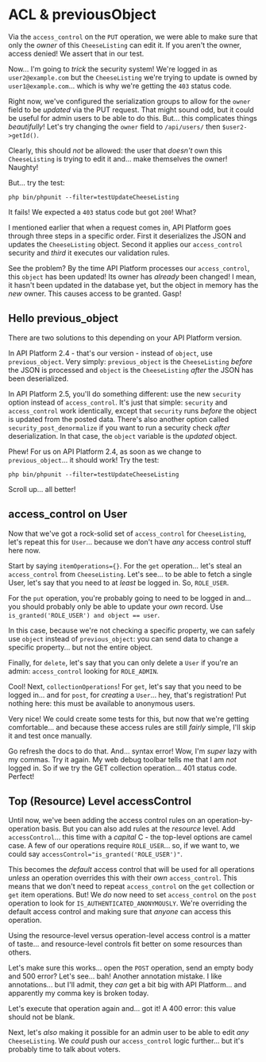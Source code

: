 # ACL & previousObject

Via the `access_control` on the `PUT` operation, we were able to make sure that
only the *owner* of this `CheeseListing` can edit it. If you aren't the owner,
access denied! We assert that in our test.

Now... I'm going to *trick* the security system! We're logged in as
`user2@example.com` but the `CheeseListing` we're trying to update is owned by
`user1@example.com`... which is why we're getting the `403` status code.

Right now, we've configured the serialization groups to allow for the `owner`
field to be *updated* via the PUT request. That might sound odd, but it could
be useful for admin users to be able to do this. But... this complicates things
*beautifully*! Let's try changing the `owner` field to `/api/users/` then
`$user2->getId()`.

Clearly, this should *not* be allowed: the user that *doesn't* own this `CheeseListing`
is trying to edit it and... make themselves the owner! Naughty!

But... try the test:

```terminal-silent
php bin/phpunit --filter=testUpdateCheeseListing
```

It fails! We expected a `403` status code but got `200`! What?

I mentioned earlier that when a request comes in, API Platform goes through
three steps in a specific order. First it deserializes the JSON and updates the
`CheeseListing` object. Second it applies our `access_control` security and *third*
it executes our validation rules.

See the problem? By the time API Platform processes our `access_control`, this
`object` has been updated! Its owner has *already* been changed! I mean, it hasn't
been updated in the database yet, but the object in memory has the *new* owner.
This causes access to be granted. Gasp!

## Hello previous_object

There are two solutions to this depending on your API Platform version.

In API Platform 2.4 - that's our version - instead of `object`, use `previous_object`.
Very simply: `previous_object` is the `CheeseListing` *before* the JSON is
processed and `object` is the `CheeseListing` *after* the JSON has been deserialized.

In API Platform 2.5, you'll do something different: use the new `security` option
instead of `access_control`. It's just that simple: `security` and `access_control`
work identically, except that `security` runs *before* the object is updated from
the posted data. There's also another option called `security_post_denormalize`
if you want to run a security check *after* deserialization. In that case, the
`object` variable is the *updated* object.

Phew! For us on API Platform 2.4, as soon as we change to `previous_object`...
it should work! Try the test:

```terminal-silent
php bin/phpunit --filter=testUpdateCheeseListing
```

Scroll up... all better!

## access_control on User

Now that we've got a rock-solid set of `access_control` for `CheeseListing`, let's
repeat this for `User`... because we don't have *any* access control stuff here now.

Start by saying `itemOperations={}`. For the `get` operation... let's steal an
`access_control` from `CheeseListing`. Let's see... to be able to fetch a single
User, let's say that you need to at *least* be logged in. So, `ROLE_USER`.

For the `put` operation, you're probably going to need to be logged in and...
you should probably only be able to update your *own* record. Use
`is_granted('ROLE_USER') and object == user`.

In this case, because we're not checking a specific property, we can safely
use `object` instead of `previous_object`: you can send data to change a specific
property... but not the entire object.

Finally, for `delete`, let's say that you can only delete a `User` if you're an
admin: `access_control` looking for `ROLE_ADMIN`.

Cool! Next, `collectionOperations`! For `get`, let's say that you need to be
logged in... and for `post`, for *creating* a `User`... hey, that's registration!
Put nothing here: this must be available to anonymous users.

Very nice! We could create some tests for this, but now that we're getting
comfortable... and because these access rules are still *fairly* simple, I'll
skip it and test once manually.

Go refresh the docs to do that. And... syntax error! Wow, I'm *super* lazy with
my commas. Try it again. My web debug toolbar tells me that I am *not* logged in.
So if we try the GET collection operation... 401 status code. Perfect!

## Top (Resource) Level accessControl

Until now, we've been adding the access control rules on an operation-by-operation
basis. But you can also add rules at the *resource* level. Add `accessControl`...
this time with a *capital* C - the top-level options are camel case. A few of
our operations require `ROLE_USER`... so, if we want to, we could say
`accessControl="is_granted('ROLE_USER')"`.

This becomes the *default* access control that will be used for all operations
*unless* an operation overrides this with their *own* `access_control`. This
means that we don't need to repeat `access_control` on the `get` collection or
`get` item operations. But! We *do* now need to set `access_control` on the `post`
operation to look for `IS_AUTHENTICATED_ANONYMOUSLY`. We're overriding the
default access control and making sure that *anyone* can access this operation.

Using the resource-level versus operation-level access control is a matter of
taste... and resource-level controls fit better on some resources than others.

Let's make sure this works... open the `POST` operation, send an empty body and
500 error? Let's see... bah! Another annotation mistake. I like annotations... but
I'll admit, they *can* get a bit big with API Platform... and apparently my comma
key is broken today.

Let's execute that operation again and... got it! A 400 error: this value should
not be blank.

Next, let's *also* making it possible for an admin user to be able to edit
*any* `CheeseListing`. We *could* push our `access_control` logic further...
but it's probably time to talk about voters.
